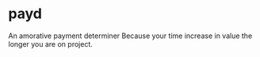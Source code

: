 # payd
An amorative payment determiner
Because your time increase in value the longer you are on project.
